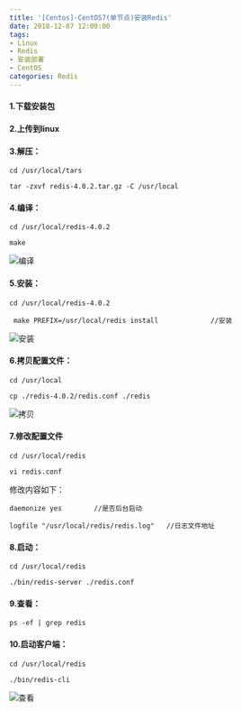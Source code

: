 ```yaml
---
title: '[Centos]-CentOS7(单节点)安装Redis'
date: 2018-12-07 12:00:00
tags: 
- Linux
- Redis
- 安装部署
- CentOS
categories: Redis
---
```


#### 1.下载安装包
#### 2.上传到linux
#### 3.解压：
```shell
cd /usr/local/tars

tar -zxvf redis-4.0.2.tar.gz -C /usr/local
```
#### 4.编译：
```shell
cd /usr/local/redis-4.0.2

make
```

![编译](https://imgconvert.csdnimg.cn/aHR0cHM6Ly91cGxvYWQtaW1hZ2VzLmppYW5zaHUuaW8vdXBsb2FkX2ltYWdlcy80MzkxNDA3LWY2ZjVlZTJmMmY1YmUxMGEucG5n?x-oss-process=image/format,png)

#### 5.安装：
```shell
cd /usr/local/redis-4.0.2

 make PREFIX=/usr/local/redis install             //安装
```
![安装](https://imgconvert.csdnimg.cn/aHR0cHM6Ly91cGxvYWQtaW1hZ2VzLmppYW5zaHUuaW8vdXBsb2FkX2ltYWdlcy80MzkxNDA3LWJlMDJlMDkyMjI1MDdhMjYucG5n?x-oss-process=image/format,png)

#### 6.拷贝配置文件：
```shell
cd /usr/local

cp ./redis-4.0.2/redis.conf ./redis
```
![拷贝](https://imgconvert.csdnimg.cn/aHR0cHM6Ly91cGxvYWQtaW1hZ2VzLmppYW5zaHUuaW8vdXBsb2FkX2ltYWdlcy80MzkxNDA3LWRhMDNhM2ZiNmFiMTQwNTMucG5n?x-oss-process=image/format,png)

#### 7.修改配置文件
```shell
cd /usr/local/redis

vi redis.conf
```

修改内容如下：

```shell
daemonize yes        //是否后台启动

logfile "/usr/local/redis/redis.log"   //日志文件地址
```
#### 8.启动：

```shell
cd /usr/local/redis

./bin/redis-server ./redis.conf 
```

#### 9.查看：
```shell
ps -ef | grep redis
```

#### 10.启动客户端：
```shell
cd /usr/local/redis

./bin/redis-cli
```
![查看](https://imgconvert.csdnimg.cn/aHR0cHM6Ly91cGxvYWQtaW1hZ2VzLmppYW5zaHUuaW8vdXBsb2FkX2ltYWdlcy80MzkxNDA3LTI0MDU4MmU2MzJkZjQyYTYucG5n?x-oss-process=image/format,png)

